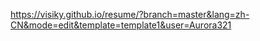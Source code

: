 https://visiky.github.io/resume/?branch=master&lang=zh-CN&mode=edit&template=template1&user=Aurora321
